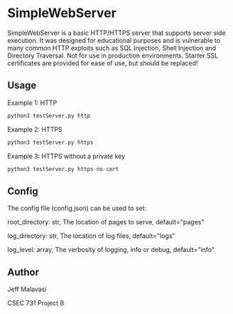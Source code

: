 # SimpleWebServer

SimpleWebServer is a basic HTTP/HTTPS server that supports server side execution. It was designed for educational purposes and is vulnerable to many common
HTTP exploits such as SQL Injection, Shell Injection and Directory Traversal. Not for use in production environments. Starter SSL certificates are provided for ease of use, but should be replaced!

## Usage
Example 1: HTTP
```python
python3 testServer.py http
```

Example 2: HTTPS
```python
python3 testServer.py https
```

Example 3: HTTPS without a private key
```python
python3 testServer.py https-no-cert
```

## Config
The config file (config.json) can be used to set:

root_directory: str, The location of pages to serve, default="pages"

log_directory: str, The location of log files, default="logs"

log_level: array, The verbosity of logging, info or debug, default="info"

## Author
Jeff Malavasi

CSEC 731 Project B
